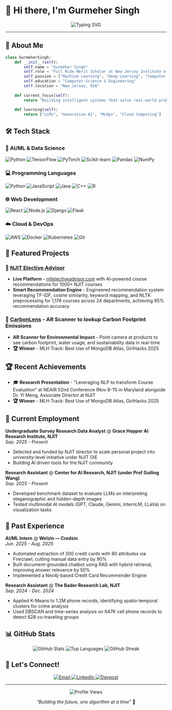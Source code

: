 # 👋 Hi there, I'm Gurmeher Singh

<div align="center">
  <img src="https://readme-typing-svg.herokuapp.com?font=Fira+Code&pause=1000&color=00D4AA&center=true&vCenter=true&width=435&lines=AI+%26+ML+Enthusiast;Full+Stack+Developer;Data+Science+Explorer" alt="Typing SVG" />
</div>

---

## 🚀 About Me

```python
class GurmeherSingh:
    def __init__(self):
        self.name = "Gurmeher Singh"
        self.role = "Full Ride Merit Scholar at New Jersey Institute of Technology"
        self.passion = ["Machine Learning", "Deep Learning", "Computer Vision", "NLP"]
        self.education = "Computer Science & Engineering"
        self.location = "New Jersey, USA"
        
    def current_focus(self):
        return "Building intelligent systems that solve real-world problems"
    
    def learning(self):
        return ["LLMs", "Generative AI", "MLOps", "Cloud Computing"]
```

## 🛠️ Tech Stack

### 🤖 AI/ML & Data Science
![Python](https://img.shields.io/badge/Python-3776AB?style=for-the-badge&logo=python&logoColor=white)
![TensorFlow](https://img.shields.io/badge/TensorFlow-FF6F00?style=for-the-badge&logo=tensorflow&logoColor=white)
![PyTorch](https://img.shields.io/badge/PyTorch-EE4C2C?style=for-the-badge&logo=pytorch&logoColor=white)
![Scikit-learn](https://img.shields.io/badge/scikit--learn-F7931E?style=for-the-badge&logo=scikit-learn&logoColor=white)
![Pandas](https://img.shields.io/badge/Pandas-150458?style=for-the-badge&logo=pandas&logoColor=white)
![NumPy](https://img.shields.io/badge/NumPy-013243?style=for-the-badge&logo=numpy&logoColor=white)

### 💻 Programming Languages
![Python](https://img.shields.io/badge/Python-3776AB?style=for-the-badge&logo=python&logoColor=white)
![JavaScript](https://img.shields.io/badge/JavaScript-F7DF1E?style=for-the-badge&logo=javascript&logoColor=black)
![Java](https://img.shields.io/badge/Java-ED8B00?style=for-the-badge&logo=java&logoColor=white)
![C++](https://img.shields.io/badge/C++-00599C?style=for-the-badge&logo=c%2B%2B&logoColor=white)
![R](https://img.shields.io/badge/R-276DC3?style=for-the-badge&logo=r&logoColor=white)

### 🌐 Web Development
![React](https://img.shields.io/badge/React-20232A?style=for-the-badge&logo=react&logoColor=61DAFB)
![Node.js](https://img.shields.io/badge/Node.js-43853D?style=for-the-badge&logo=node.js&logoColor=white)
![Django](https://img.shields.io/badge/Django-092E20?style=for-the-badge&logo=django&logoColor=white)
![Flask](https://img.shields.io/badge/Flask-000000?style=for-the-badge&logo=flask&logoColor=white)

### ☁️ Cloud & DevOps
![AWS](https://img.shields.io/badge/AWS-232F3E?style=for-the-badge&logo=amazon-aws&logoColor=white)
![Docker](https://img.shields.io/badge/Docker-2496ED?style=for-the-badge&logo=docker&logoColor=white)
![Kubernetes](https://img.shields.io/badge/Kubernetes-326CE5?style=for-the-badge&logo=kubernetes&logoColor=white)
![Git](https://img.shields.io/badge/Git-F05032?style=for-the-badge&logo=git&logoColor=white)

## 🎯 Featured Projects

### 🤖 [NJIT Elective Advisor](https://github.com/GurmeherSingh/NJITElectiveAdvisor)
- **Live Platform** - [njitelectiveadvisor.com](https://njitelectiveadvisor.com) with AI-powered course recommendations for 1000+ NJIT courses
- **Smart Recommendation Engine** - Engineered recommendation system leveraging TF-IDF, cosine similarity, keyword mapping, and NLTK preprocessing for 1,176 courses across 24 departments, achieving 95% recommendation accuracy

### 🧠 [CarbonLens](https://github.com/GurmeherSingh/CarbonLens) - AR Scanner to lookup Carbon Footprint Emissions
- **AR Scanner for Environmental Impact** - Point camera at products to see carbon footprint, water usage, and sustainability data in real-time
- **🏆 Winner** - MLH Track: Best Use of MongoDB Atlas, GirlHacks 2025

## 🏆 Recent Achievements

- 🎓 **Research Presentation** - "Leveraging NLP to transform Course Evaluation" at NEAIR 52nd Conference (Nov 8-11) in Maryland alongside Dr. Yi Meng, Associate Director at NJIT
- **🏆 Winner** - MLH Track: Best Use of MongoDB Atlas, GirlHacks 2025

## 💼 Current Employment

**Undergraduate Survey Research Data Analyst** @ **Grace Hopper AI Research Institute, NJIT**  
*Sep. 2025 - Present*

- Selected and funded by NJIT director to scale personal project into university-level initiative under NJIT OIE
- Building AI driven tools for the NJIT community

**Research Assistant** @ **Center for AI Research, NJIT (under Prof Guiling Wang)**  
*Sep. 2025 - Present*

- Developed benchmark dataset to evaluate LLMs on interpreting steganographic and hidden-depth images
- Tested multimodal AI models (GPT, Claude, Gemini, InternLM, LLaVa) on visualization tasks

## 💼 Past Experience

**AI/ML Intern** @ **Welzin — Credzin**  
*Jun. 2025 - Aug. 2025*

- Automated extraction of 300 credit cards with 80 attributes via Firecrawl, cutting manual data entry by 90%
- Built document-grounded chatbot using RAG with hybrid retrieval, improving answer relevance by 50%
- Implemented a Neo4j-based Credit Card Recommender Engine

**Research Assistant** @ **The Bader Research Lab, NJIT**  
*Sep. 2024 - Dec. 2024*

- Applied K-Means to 1.2M phone records, identifying spatio-temporal clusters for crime analysis
- Used DBSCAN and time-series analysis on 647K cell phone records to detect 628 co-traveling groups

## 📊 GitHub Stats

<div align="center">
  
  <img src="https://github-readme-stats.vercel.app/api?username=GurmeherSingh&show_icons=true&theme=tokyonight&hide_border=true&count_private=true&layout=compact" alt="GitHub Stats" />
  
  <img src="https://github-readme-stats.vercel.app/api/top-langs/?username=GurmeherSingh&layout=compact&theme=tokyonight&hide_border=true" alt="Top Languages" />
  
  <img src="https://github-readme-streak-stats.herokuapp.com/?user=GurmeherSingh&theme=tokyonight&hide_border=true" alt="GitHub Streak" />
  
</div>


## 🤝 Let's Connect!

<div align="center">
  <a href="mailto:guru170606@@gmail.com">
    <img src="https://img.shields.io/badge/Email-D14836?style=for-the-badge&logo=gmail&logoColor=white" alt="Email" />
  </a>
  <a href="https://www.linkedin.com/in/gurmehersingh">
    <img src="https://img.shields.io/badge/LinkedIn-0077B5?style=for-the-badge&logo=linkedin&logoColor=white" alt="LinkedIn" />
  </a>
  <a href="https://devpost.com/GurmeherSingh">
    <img src="https://img.shields.io/badge/Devpost-003E54?style=for-the-badge&logo=devpost&logoColor=white" alt="Devpost" />
  </a>
</div>

---

<div align="center">
  <img src="https://komarev.com/ghpvc/?username=GurmeherSingh&label=Profile%20views&color=0e75b6&style=flat" alt="Profile Views" />
  
  *"Building the future, one algorithm at a time"* 🚀
</div>
